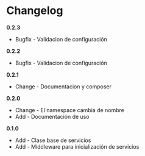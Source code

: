 Changelog
=========

__0.2.3__

* Bugfix - Validacion de configuración

__0.2.2__

* Bugfix - Validacion de configuración

__0.2.1__

* Change - Documentacion y composer

__0.2.0__

* Change - El namespace cambia de nombre
* Add - Documentación de uso

__0.1.0__

* Add - Clase base de servicios
* Add - Middleware para inicialización de servicios
